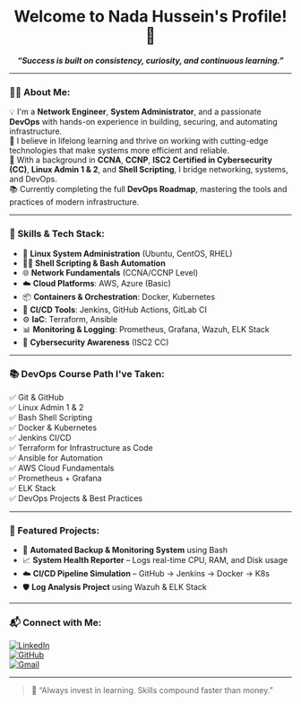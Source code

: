 <h1 align="center">Welcome to Nada Hussein's Profile! 👋</h1>

<p align="center"><b><i>“Success is built on consistency, curiosity, and continuous learning.”</i></b></p>

---

### 👩‍💻 About Me:

💡 I'm a **Network Engineer**, **System Administrator**, and a passionate **DevOps** with hands-on experience in building, securing, and automating infrastructure.  
🚀 I believe in lifelong learning and thrive on working with cutting-edge technologies that make systems more efficient and reliable.  
🔐 With a background in **CCNA**, **CCNP**, **ISC2 Certified in Cybersecurity (CC)**, **Linux Admin 1 & 2**, and **Shell Scripting**, I bridge networking, systems, and DevOps.  
📚 Currently completing the full **DevOps Roadmap**, mastering the tools and practices of modern infrastructure.

---

### 🧠 Skills & Tech Stack:

- 🔧 **Linux System Administration** (Ubuntu, CentOS, RHEL)  
- 🧑‍💻 **Shell Scripting & Bash Automation**  
- 🌐 **Network Fundamentals** (CCNA/CCNP Level)  
- ☁️ **Cloud Platforms**: AWS, Azure (Basic)  
- 📦 **Containers & Orchestration**: Docker, Kubernetes  
- 🔁 **CI/CD Tools**: Jenkins, GitHub Actions, GitLab CI  
- ⚙️ **IaC**: Terraform, Ansible  
- 📊 **Monitoring & Logging**: Prometheus, Grafana, Wazuh, ELK Stack  
- 🔐 **Cybersecurity Awareness** (ISC2 CC)

---

### 📚 DevOps Course Path I've Taken:

✅ Git & GitHub  
✅ Linux Admin 1 & 2  
✅ Bash Shell Scripting  
✅ Docker & Kubernetes  
✅ Jenkins CI/CD  
✅ Terraform for Infrastructure as Code  
✅ Ansible for Automation  
✅ AWS Cloud Fundamentals  
✅ Prometheus + Grafana  
✅ ELK Stack  
✅ DevOps Projects & Best Practices  

---

### 📂 Featured Projects:

- 🔁 **Automated Backup & Monitoring System** using Bash  
- 📈 **System Health Reporter** – Logs real-time CPU, RAM, and Disk usage  
- ☁️ **CI/CD Pipeline Simulation** – GitHub → Jenkins → Docker → K8s  
- 🛡️ **Log Analysis Project** using Wazuh & ELK Stack  

---

### 📬 Connect with Me:

[![LinkedIn](https://img.shields.io/badge/LinkedIn-Nada%20Hussein-blue?style=for-the-badge&logo=linkedin)](https://www.linkedin.com/in/nada-hussein-khamis-8b6b44274)  
[![GitHub](https://img.shields.io/badge/GitHub-na455-black?style=for-the-badge&logo=github)](https://github.com/na455)  
[![Gmail](https://img.shields.io/badge/Gmail-nadanodo455@gmail.com-red?style=for-the-badge&logo=gmail)](mailto:nadanodo455@gmail.com)

---

> 🧠 “Always invest in learning. Skills compound faster than money.”

